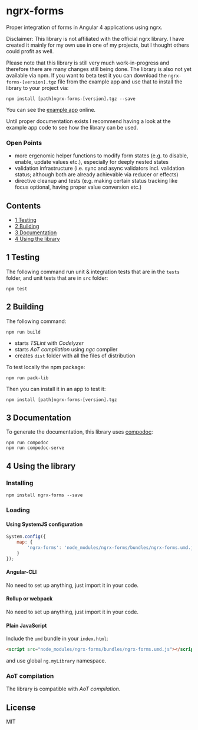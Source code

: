 # ngrx-forms

Proper integration of forms in Angular 4 applications using ngrx.

Disclaimer: This library is not affiliated with the official ngrx library. I have created it mainly for my own use in one of my projects, but I thought others could profit as well.

Please note that this library is still very much work-in-progress and therefore there are many changes still being done. The library is also not yet available via npm. If you want to beta test it you can download the `ngrx-forms-[version].tgz` file from the example app and use that to install the library to your project via:

```Shell
npm install [path]ngrx-forms-[version].tgz --save
```

You can see the [example app](https://ngrx-forms-example-app.herokuapp.com/) online.

Until proper documentation exists I recommend having a look at the example app code to see how the library can be used.

### Open Points

- more ergenomic helper functions to modify form states (e.g. to disable, enable, update values etc.), especially for deeply nested states
- validation infrastructure (i.e. sync and async validators incl. validation status; although both are already achievable via reducer or effects)
- directive cleanup and tests (e.g. making certain status tracking like focus optional, having proper value conversion etc.)

## Contents
* [1 Testing](#1)
* [2 Building](#2)
* [3 Documentation](#3)
* [4 Using the library](#4)

## <a name="1"></a>1 Testing
The following command run unit & integration tests that are in the `tests` folder, and unit tests that are in `src` folder: 
```Shell
npm test 
```

## <a name="2"></a>2 Building
The following command:
```Shell
npm run build
```
- starts _TSLint_ with _Codelyzer_
- starts _AoT compilation_ using _ngc_ compiler
- creates `dist` folder with all the files of distribution

To test locally the npm package:
```Shell
npm run pack-lib
```
Then you can install it in an app to test it:
```Shell
npm install [path]ngrx-forms-[version].tgz
```

## <a name="3"></a>3 Documentation
To generate the documentation, this library uses [compodoc](https://github.com/compodoc/compodoc):
```Shell
npm run compodoc
npm run compodoc-serve 
```

## <a name="4"></a>4 Using the library
### Installing
```Shell
npm install ngrx-forms --save 
```
### Loading
#### Using SystemJS configuration
```JavaScript
System.config({
    map: {
        'ngrx-forms': 'node_modules/ngrx-forms/bundles/ngrx-forms.umd.js'
    }
});
```
#### Angular-CLI
No need to set up anything, just import it in your code.
#### Rollup or webpack
No need to set up anything, just import it in your code.
#### Plain JavaScript
Include the `umd` bundle in your `index.html`:
```Html
<script src="node_modules/ngrx-forms/bundles/ngrx-forms.umd.js"></script>
```
and use global `ng.myLibrary` namespace.

### AoT compilation
The library is compatible with _AoT compilation_.

## License
MIT
